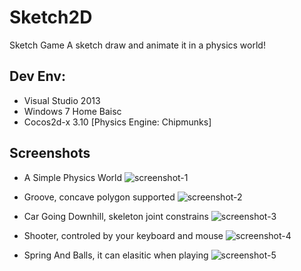 # Sketch2D
Sketch Game
A sketch draw and animate it in a physics world!

## Dev Env:
+ Visual Studio 2013
+ Windows 7 Home Baisc
+ Cocos2d-x 3.10 [Physics Engine: Chipmunks]

## Screenshots
+ A Simple Physics World
![screenshot-1](https://github.com/mspenn/Sketch2D/blob/master/Screenshots/Simple%20Physics%20World.png)

+ Groove, concave polygon supported
![screenshot-2](https://github.com/mspenn/Sketch2D/blob/master/Screenshots/Groove.png)

+ Car Going Downhill, skeleton joint constrains
![screenshot-3](https://github.com/mspenn/Sketch2D/blob/master/Screenshots/Car%20and%20Downhill.png)

+ Shooter, controled by your keyboard and mouse
![screenshot-4](https://github.com/mspenn/Sketch2D/blob/master/Screenshots/Shooter.png)

+ Spring And Balls, it can elasitic when playing
![screenshot-5](https://github.com/mspenn/Sketch2D/blob/master/Screenshots/Spring%20and%20Balls.png)


